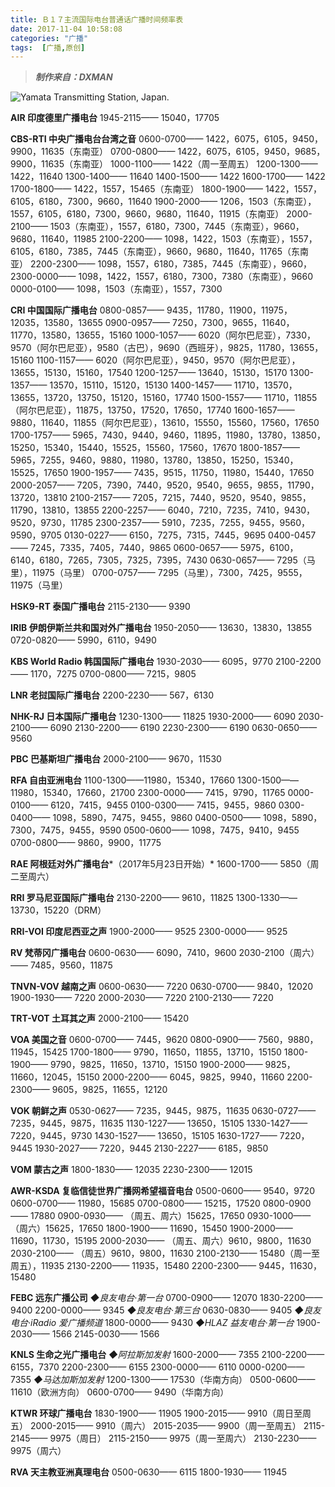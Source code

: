 ```yaml
---
title: Ｂ１７主流国际电台普通话广播时间频率表
date: 2017-11-04 10:58:08
categories: "广播"
tags:  [广播,原创]
---
```

> ***制作来自：DXMAN***

![Yamata Transmitting Station, Japan.](https://c.ibcl.us/Freq.List-B17_20171104/1.jpg "Yamata Transmitting Station, Japan.")

<!--more-->

**AIR 印度德里广播电台**
1945-2115—— 15040，17705

**CBS-RTI 中央广播电台台湾之音**
0600-0700—— 1422，6075，6105，9450，9900，11635（东南亚）
0700-0800—— 1422，6075，6105，9450，9685，9900，11635（东南亚）
1000-1100—— 1422（周一至周五）
1200-1300—— 1422，11640
1300-1400—— 11640
1400-1500—— 1422
1600-1700—— 1422
1700-1800—— 1422，1557，15465（东南亚）
1800-1900—— 1422，1557，6105，6180，7300，9660，11640
1900-2000—— 1206，1503（东南亚），1557，6105，6180，7300，9660，9680，11640，11915（东南亚）
2000-2100—— 1503（东南亚），1557，6180，7300，7445（东南亚），9660，9680，11640，11985
2100-2200—— 1098，1422，1503（东南亚），1557，6105，6180，7385，7445（东南亚），9660，9680，11640，11765（东南亚）
2200-2300—— 1098，1557，6180，7385，7445（东南亚），9660，
2300-0000—— 1098，1422，1557，6180，7300，7380（东南亚），9660
0000-0100—— 1098，1503（东南亚），1557，7300

**CRI 中国国际广播电台**
0800-0857—— 9435，11780，11900，11975，12035，13580，13655
0900-0957—— 7250，7300，9655，11640，11770，13580，13655，15160
1000-1057—— 6020（阿尔巴尼亚），7330，9570（阿尔巴尼亚），9580（古巴），9690（西班牙），9825，11780，13655，15160
1100-1157—— 6020（阿尔巴尼亚），9450，9570（阿尔巴尼亚），13655，15130，15160，17540
1200-1257—— 13640，15130，15170
1300-1357—— 13570，15110，15120，15130
1400-1457—— 11710，13570，13655，13720，13750，15120，15160，17740
1500-1557—— 11710，11855（阿尔巴尼亚），11875，13750，17520，17650，17740
1600-1657—— 9880，11640，11855（阿尔巴尼亚），13610，15550，15560，17560，17650
1700-1757—— 5965，7430，9440，9460，11895，11980，13780，13850，15250，15340，15440，15525，15560，17560，17670
1800-1857—— 5965，7255，9460，9880，11980，13780，13850，15250，15340，15525，17650
1900-1957—— 7435，9515，11750，11980，15440，17650
2000-2057—— 7205，7390，7440，9520，9540，9655，9855，11790，13720，13810
2100-2157—— 7205，7215，7440，9520，9540，9855，11790，13810，13855
2200-2257—— 6040，7210，7235，7410，9430，9520，9730，11785
2300-2357—— 5910，7235，7255，9455，9560，9590，9705
0130-0227—— 6150，7275，7315，7445，9695
0400-0457—— 7245，7335，7405，7440，9865
0600-0657—— 5975，6100，6140，6180，7265，7305，7325，7395，7430
0630-0657—— 7295（马里），11975（马里）
0700-0757—— 7295（马里），7300，7425，9555，11975（马里）

**HSK9-RT 泰国广播电台**
2115-2130—— 9390

**IRIB 伊朗伊斯兰共和国对外广播电台**
1950-2050—— 13630，13830，13855
0720-0820—— 5990，6110，9490

**KBS World Radio 韩国国际广播电台**
1930-2030—— 6095，9770
2100-2200—— 1170，7275
0700-0800—— 7215，9805

**LNR 老挝国际广播电台**
2200-2230—— 567，6130

**NHK-RJ 日本国际广播电台**
1230-1300—— 11825
1930-2000—— 6090
2030-2100—— 6090
2130-2200—— 6190
2230-2300—— 6190
0630-0650—— 9560

**PBC 巴基斯坦广播电台**
2000-2100—— 9670，11530

**RFA 自由亚洲电台**
1100-1300——11980，15340，17660
1300-1500——11980，15340，17660，21700
2300-0000—— 7415，9790，11765
0000-0100—— 6120，7415，9455
0100-0300—— 7415，9455，9860
0300-0400—— 1098，5890，7475，9455，9860
0400-0500—— 1098，5890，7300，7475，9455，9590
0500-0600—— 1098，7475，9410，9455
0700-0800—— 9860，9900，11775

**RAE 阿根廷对外广播电台***（2017年5月23日开始）*
1600-1700—— 5850（周二至周六）

**RRI 罗马尼亚国际广播电台**
2130-2200—— 9610，11825
1300-1330——13730，15220（DRM）

**RRI-VOI 印度尼西亚之声**
1900-2000—— 9525
2300-0000—— 9525

**RV 梵蒂冈广播电台**
0600-0630—— 6090，7410，9600
2030-2100（周六）—— 7485，9560，11875

**TNVN-VOV 越南之声**
0600-0630—— 7220
0630-0700—— 9840，12020
1900-1930—— 7220
2000-2030—— 7220
2100-2130—— 7220

**TRT-VOT 土耳其之声**
2000-2100—— 15420

**VOA 美国之音**
0600-0700—— 7445，9620
0800-0900—— 7560，9880，11945，15425
1700-1800—— 9790，11650，11855，13710，15150
1800-1900—— 9790，9825，11650，13710，15150
1900-2000—— 9825，11660，12045，15150
2000-2200—— 6045，9825，9940，11660
2200-2300—— 9605，9825，11655，12120

**VOK 朝鲜之声**
0530-0627—— 7235，9445，9875，11635
0630-0727—— 7235，9445，9875，11635
1130-1227—— 13650，15105
1330-1427—— 7220，9445，9730
1430-1527—— 13650，15105
1630-1727—— 7220，9445
1930-2027—— 7220，9445
2130-2227—— 6185，9850

**VOM 蒙古之声**
1800-1830—— 12035
2230-2300—— 12015

**AWR-KSDA 复临信徒世界广播网希望福音电台**
0500-0600—— 9540，9720
0600-0700—— 11980，15685
0700-0800—— 15215，17520
0800-0900—— 17880
0900-0930—— （周五、周六）15625，17650
0930-1000—— （周六）15625，17650
1800-1900—— 11690，15450
1900-2000—— 11690，11730，15195
2000-2030—— （周五、周六）9610，9800，11630
2030-2100—— （周五）9610，9800，11630
2100-2130—— 15480（周一至周五），11935
2130-2200—— 11935，15480
2200-2300—— 9445，11630，15480

**FEBC 远东广播公司**
*◆良友电台·第一台*
0700-0900—— 12070
1830-2200—— 9400
2200-0000—— 9345
*◆良友电台·第三台*
0630-0830—— 9405
*◆良友电台·iRadio 爱广播频道*
1800-0000—— 9430
*◆HLAZ 益友电台·第一台*
1900-2030—— 1566
2145-0030—— 1566

**KNLS 生命之光广播电台**
*◆阿拉斯加发射*
1600-2000—— 7355
2100-2200—— 6155，7370
2200-2300—— 6155
2300-0000—— 6110
0000-0200—— 7355
*◆马达加斯加发射*
1200-1300—— 17530（华南方向）
0500-0600—— 11610（欧洲方向）
0600-0700—— 9490（华南方向）

**KTWR 环球广播电台**
1830-1900—— 11905
1900-2015—— 9910（周日至周五）
2000-2015—— 9910（周六）
2015-2035—— 9900（周一至周五）
2115-2145—— 9975（周日）
2115-2150—— 9975（周一至周六）
2130-2230—— 9975（周六）

**RVA 天主教亚洲真理电台**
0500-0630—— 6115
1800-1930—— 11945